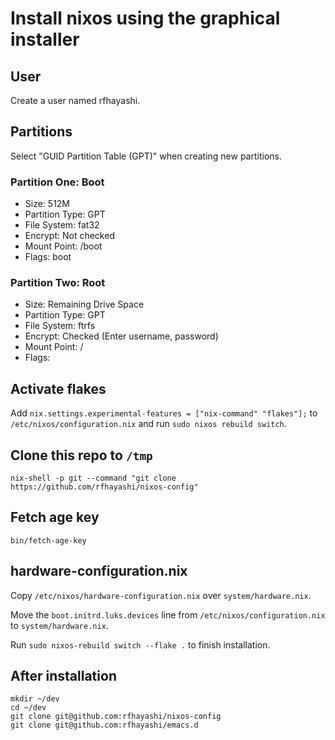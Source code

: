 # Install nixos using the graphical installer

## User

Create a user named rfhayashi.

## Partitions

Select "GUID Partition Table (GPT)" when creating new partitions.

### Partition One: Boot

- Size: 512M
- Partition Type: GPT
- File System: fat32
- Encrypt: Not checked
- Mount Point: /boot
- Flags: boot

### Partition Two: Root

- Size: Remaining Drive Space
- Partition Type: GPT
- File System: ftrfs
- Encrypt: Checked (Enter username, password)
- Mount Point: /
- Flags:

## Activate flakes

Add `nix.settings.experimental-features = ["nix-command" "flakes"];`
to `/etc/nixos/configuration.nix` and run `sudo nixos rebuild switch`.

## Clone this repo to `/tmp`

`nix-shell -p git --command "git clone https://github.com/rfhayashi/nixos-config"`

## Fetch age key

`bin/fetch-age-key`

## hardware-configuration.nix

Copy `/etc/nixos/hardware-configuration.nix` over `system/hardware.nix`.

Move the `boot.initrd.luks.devices` line from `/etc/nixos/configuration.nix`
to `system/hardware.nix`.

Run `sudo nixos-rebuild switch --flake .` to finish installation.

## After installation

```shell
mkdir ~/dev
cd ~/dev
git clone git@github.com:rfhayashi/nixos-config
git clone git@github.com:rfhayashi/emacs.d
```
